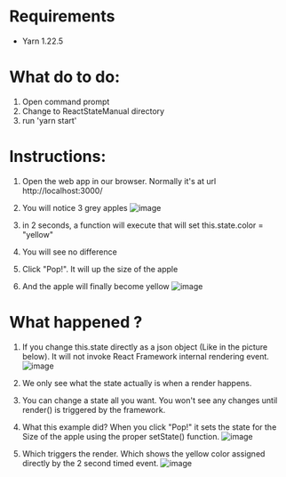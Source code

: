 # Requirements
  - Yarn 1.22.5

# What do to do:

1) Open command prompt 
2) Change to ReactStateManual directory
3) run 'yarn start'

# Instructions:

1) Open the web app in our browser. Normally it's at url http://localhost:3000/
2) You will notice 3 grey apples
 ![image](https://user-images.githubusercontent.com/20699945/144598212-1f4b5a1d-1501-4357-8b01-8f68e321b94a.png)

3) in 2 seconds, a function will execute that will set this.state.color = "yellow"
4) You will see no difference
5) Click "Pop!". It will up the size of the apple
6) And the apple will finally become yellow
  ![image](https://user-images.githubusercontent.com/20699945/144599472-32323396-8303-4760-993b-8df457779808.png)


# What happened ?
1) If you change this.state directly as a json object (Like in the picture below). It will not invoke React Framework internal rendering event. 
  ![image](https://user-images.githubusercontent.com/20699945/144598805-a2407874-f1d3-400c-a10d-77cf36d6723d.png)

2) We only see what the state actually is when a render happens. 
3) You can change a state all you want. You won't see any changes until render() is triggered by the framework.
4) What this example did? When you click "Pop!" it sets the state for the Size of the apple using the proper setState() function. 
  ![image](https://user-images.githubusercontent.com/20699945/144599111-4eb80b15-3dbe-4263-8cef-f7dfad47b35f.png)

5) Which triggers the render. Which shows the yellow color assigned directly by the 2 second timed event.
  ![image](https://user-images.githubusercontent.com/20699945/144599207-f1442aae-8c1b-40b5-b740-a060b07db844.png)
